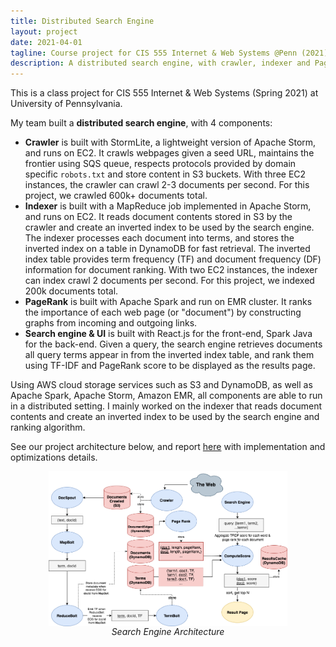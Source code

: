 ```yaml
---
title: Distributed Search Engine
layout: project
date: 2021-04-01
tagline: Course project for CIS 555 Internet & Web Systems @Penn (2021)
description: A distributed search engine, with crawler, indexer and PageRank
---
```


This is a class project for CIS 555 Internet & Web Systems (Spring 2021) at University of Pennsylvania.

My team built a **distributed search engine**, with 4 components:
- **Crawler** is built with StormLite, a lightweight version of Apache Storm, and runs on EC2. It crawls webpages given a seed URL, maintains the frontier using SQS queue, respects protocols provided by domain specific `robots.txt` and store content in S3 buckets. With three EC2 instances, the crawler can crawl 2-3 documents per second. For this project, we crawled 600k+ documents total.
- **Indexer** is built with a MapReduce job implemented in Apache Storm, and runs on EC2. It reads document contents stored in S3 by the crawler and create an inverted index to be used by the search engine. The indexer processes each document into terms, and stores the inverted index on a table in DynamoDB for fast retrieval. The inverted index table provides term frequency (TF) and document frequency (DF) information for document ranking. With two EC2 instances, the indexer can index crawl 2 documents per second. For this project, we indexed 200k documents total.
- **PageRank** is built with Apache Spark and run on EMR cluster. It ranks the importance of each web page (or "document") by constructing graphs from incoming and outgoing links.
- **Search engine & UI** is built with React.js for the front-end, Spark Java for the back-end. Given a query, the search engine retrieves documents all query terms appear in from the inverted index table, and rank them using TF-IDF and PageRank score to be displayed as the results page.

Using AWS cloud storage services such as S3 and DynamoDB, as well as Apache Spark, Apache Storm, Amazon EMR, all components are able to run in a distributed setting. I mainly worked on the indexer that reads document contents and create an inverted index to be used by the search engine and ranking algorithm. 

See our project architecture below, and report [here](/assets/projects/cis555-report.pdf) with implementation and optimizations details.

<figure style="margin-top:1em; margin-bottom:1em; display: flex; flex-direction: column; align-items: center;">
    <img src="/assets/projects/cis555-architecture.png" alt="DGCCA Architecture" style="width:90%;"/>
    <figcaption style="font-style: italic;">Search Engine Architecture</figcaption>
</figure>
